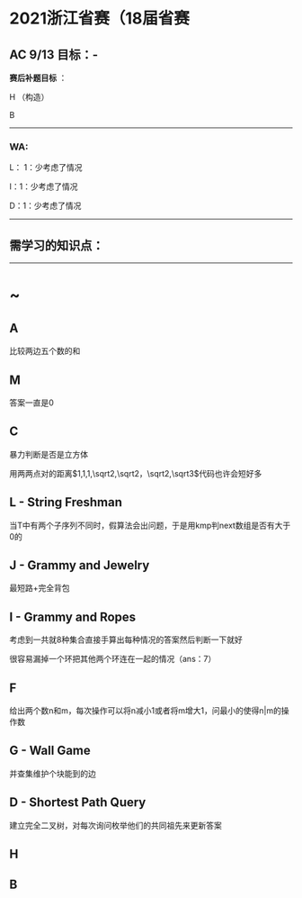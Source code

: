 # 2021浙江省赛（18届省赛

## AC 9/13  目标：-

**赛后补题目标** ：

H （构造）

B

---

### WA:

L： 1：少考虑了情况

I：1：少考虑了情况

D：1：少考虑了情况

---

## 需学习的知识点：



----

# ~

## A

比较两边五个数的和

## M

答案一直是0

## C

暴力判断是否是立方体

用两两点对的距离$1,1,1,\sqrt2,\sqrt2，\sqrt2,\sqrt3$代码也许会短好多

## L -  **String Freshman**

当T中有两个子序列不同时，假算法会出问题，于是用kmp判next数组是否有大于0的

## J - **Grammy and Jewelry**

最短路+完全背包

## I - **Grammy and Ropes**

考虑到一共就8种集合直接手算出每种情况的答案然后判断一下就好

很容易漏掉一个环把其他两个环连在一起的情况（ans：7）

## F	

给出两个数n和m，每次操作可以将n减小1或者将m增大1，问最小的使得n|m的操作数



## G - **Wall Game**

并查集维护个块能到的边

## D - **Shortest Path Query**

建立完全二叉树，对每次询问枚举他们的共同祖先来更新答案



## H





## B

